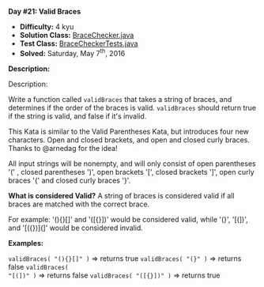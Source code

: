 <b>Day #21: Valid Braces</b>

* <b>Difficulty:</b> 4 kyu
* <b>Solution Class:</b> [BraceChecker.java](BraceChecker.java)
* <b>Test Class:</b> [BraceCheckerTests.java](BraceCheckerTests.java)
* <b>Solved:</b> Saturday, May 7<sup>th</sup>, 2016

<b>Description:</b>

Description:

Write a function called <code>validBraces</code> that takes a string of braces, and determines if the order of the braces is valid. <code>validBraces</code> should return true if the string is valid, and false if it's invalid.

This Kata is similar to the Valid Parentheses Kata, but introduces four new characters. Open and closed brackets, and open and closed curly braces. Thanks to @arnedag for the idea!

All input strings will be nonempty, and will only consist of open parentheses '(' , closed parentheses ')', open brackets '[', closed brackets ']', open curly braces '{' and closed curly braces '}'.

<b>What is considered Valid?</b> A string of braces is considered valid if all braces are matched with the correct brace.

For example:
'(){}[]' and '([{}])' would be considered valid, while '(}', '[(])', and '[({})](]' would be considered invalid.

<b>Examples:</b>

<code>validBraces( "(){}[]" )</code> => returns true
<code>validBraces( "(}" )</code> => returns false
<code>validBraces( "[(])" )</code> => returns false
<code>validBraces( "([{}])" )</code> => returns true